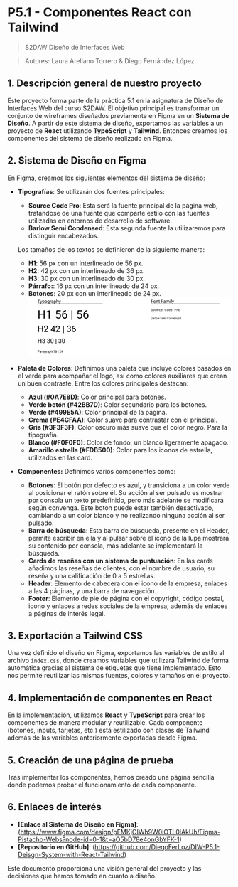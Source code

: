 # P5.1 - Componentes React con Tailwind
> S2DAW Diseño de Interfaces Web

> Autores: Laura Arellano Torrero & Diego Fernández López

## 1. Descripción general de nuestro proyecto

Este proyecto forma parte de la práctica 5.1 en la asignatura de Diseño de Interfaces Web del curso S2DAW. El objetivo principal es transformar un conjunto de wireframes diseñados previamente en Figma en un **Sistema de Diseño**. A partir de este sistema de diseño, exportamos las variables a un proyecto de **React** utilizando **TypeScript** y **Tailwind**. Entonces creamos los componentes del sistema de diseño realizado en Figma.

## 2. Sistema de Diseño en Figma

En Figma, creamos los siguientes elementos del sistema de diseño:

- **Tipografías**: Se utilizarán dos fuentes principales: 
  - **Source Code Pro**: Esta será la fuente principal de la página web, tratándose de una fuente que comparte estilo con las fuentes utilizadas en entornos de desarrollo de software.
  - **Barlow Semi Condensed**: Esta segunda fuente la utilizaremos para distinguir encabezados.
  
  Los tamaños de los textos se definieron de la siguiente manera:
  - **H1**: 56 px con un interlineado de 56 px.
  - **H2**: 42 px con un interlineado de 36 px.
  - **H3**: 30 px con un interlineado de 30 px.
  - **Párrafo:**: 16 px con un interlineado de 24 px.
  - **Botones**: 20 px con un interlineado de 24 px.
![Diseño de Fuentes en Figma](./ReadmeAssets/Fuentes.png)
- **Paleta de Colores**: Definimos una paleta que incluye colores basados en el verde para acompañar el logo, así como colores auxiliares que crean un buen contraste. Entre los colores principales destacan:
  - **Azul (#0A7E8D)**: Color principal para botones.
  - **Verde botón (#42BB7D)**: Color secundario para los botones.
  - **Verde (#499E5A)**: Color principal de la página.
  - **Crema (#E4CFAA)**: Color suave para contrastar con el principal.
  - **Gris (#3F3F3F)**: Color oscuro más suave que el color negro. Para la tipografía.
  - **Blanco (#F0F0F0)**: Color de fondo, un blanco ligeramente apagado.
  - **Amarillo estrella (#FDB500)**: Color para los iconos de estrella, utilizados en las card.
  
- **Componentes:** Definimos varios componentes como:
  - **Botones**: El botón por defecto es azul, y transiciona a un color verde al posicionar el ratón sobre él. Su acción al ser pulsado es mostrar por consola un texto predefinido, pero más adelante se modificará según convenga. Este botón puede estar también desactivado, cambiando a un color blanco y no realizando ninguna acción al ser pulsado.
  - **Barra de búsqueda**: Esta barra de búsqueda, presente en el Header, permite escribir en ella y al pulsar sobre el icono de la lupa mostrará su contenido por consola, más adelante se implementará la búsqueda.
  - **Cards de reseñas con un sistema de puntuación**: En las cards añadimos las reseñas de clientes, con el nombre de usuario, su reseña y una calificación de 0 a 5 estrellas.
  - **Header**: Elemento de cabecera con el icono de la empresa, enlaces a las 4 páginas, y una barra de navegación.
  - **Footer**: Elemento de pie de página con el copyright, código postal, icono y enlaces a redes sociales de la empresa; además de enlaces a páginas de interés legal.

## 3. Exportación a Tailwind CSS

Una vez definido el diseño en Figma, exportamos las variables de estilo al archivo `index.css`, donde creamos variables que utilizará Tailwind de forma automática gracias al sistema de etiquetas que tiene implementado. Esto nos permite reutilizar las mismas fuentes, colores y tamaños en el proyecto.

## 4. Implementación de componentes en React

En la implementación, utilizamos **React** y **TypeScript** para crear los componentes de manera modular y reutilizable. Cada componente (botones, inputs, tarjetas, etc.) está estilizado con clases de Tailwind además de las variables anteriormente exportadas desde Figma.

## 5. Creación de una página de prueba

Tras implementar los componentes, hemos creado una página sencilla donde podemos probar el funcionamiento de cada componente.

## 6. Enlaces de interés

- **[Enlace al Sistema de Diseño en Figma]**:(https://www.figma.com/design/pFMKjOIWh9W0iOTL0lAkUh/Figma-Pistacho-Webs?node-id=0-1&t=aO5bD78e4onGbYFK-1)
- **[Repositorio en GitHub]**: (https://github.com/DiegoFerLoz/DIW-P5.1-Deisgn-System-with-React-Tailwind)

Este documento proporciona una visión general del proyecto y las decisiones que hemos tomado en cuanto a diseño. 
